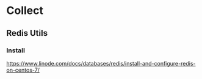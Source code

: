 # Collect

## Redis Utils
### Install
https://www.linode.com/docs/databases/redis/install-and-configure-redis-on-centos-7/
